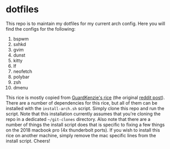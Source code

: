 # dotfiles
This repo is to maintain my dotfiles for my current arch config. Here you will find the configs for the following:
1. bspwm 
2. sxhkd 
3. gvim
4. dunst
5. kitty 
6. lf 
7. neofetch
8. polybar
9. zsh
10. dmenu

This rice is mostly copied from [GuardKenzie's rice](https://github.com/GuardKenzie/kastali) (the original [reddit post](https://www.reddit.com/r/unixporn/comments/oaupqd/bspwm_tokyo_night/)). There are a number of dependencies for this rice, but all of them can be installed with the `install-arch.sh` script. Simply clone this repo and run the script. Note that this installation currently assumes that you're cloning the repo in a dedicated `~/git-clones` directory. Also note that there are a number of things the install script does that is specific to fixing a few things on the 2018 macbook pro (4x thunderbolt ports). If you wish to install this rice on another machine, simply remove the mac specific lines from the install script. Cheers!
